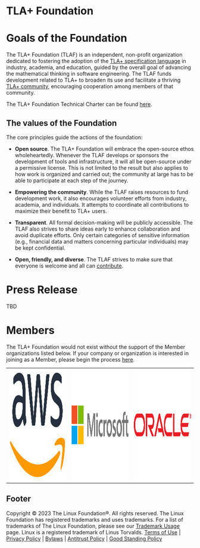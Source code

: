 # TLA+ Foundation

# Goals of the Foundation
The TLA+ Foundation (TLAF) is an independent, non-profit organization dedicated to fostering the adoption of the [TLA+ specification language](https://lamport.azurewebsites.net/tla/tla.html) in industry, academia, and education, guided by the overall goal of advancing the mathematical thinking in software engineering. The TLAF funds development related to TLA+ to broaden its use and facilitate a thriving [TLA+ community](https://groups.google.com/g/tlaplus), encouraging cooperation among members of that community.

The TLA+ Foundation Technical Charter can be found [here](https://cdn.platform.linuxfoundation.org/agreements/tla.pdf).

## The values of the Foundation
The core principles guide the actions of the foundation:

* **Open source**. The TLA+ Foundation will embrace the open-source ethos wholeheartedly. Whenever the TLAF develops or sponsors the development of tools and infrastructure, it will all be open-source under a permissive license.  This is not limited to the result but also applies to how work is organized and carried out; the community at large has to be able to participate at each step of the journey.
 
* **Empowering the community**. While the TLAF raises resources to fund development work, it also encourages volunteer efforts from industry, academia, and individuals. It attempts to coordinate all contributions to maximize their benefit to TLA+ users.

* **Transparent**. All formal decision-making will be publicly accessible. The TLAF also strives to share ideas early to enhance collaboration and avoid duplicate efforts. Only certain categories of sensitive information (e.g., financial data and matters concerning particular individuals) may be kept confidential.

* **Open, friendly, and diverse**. The TLAF strives to make sure that everyone is welcome and all can [contribute]([https://github.com/tlaplus](https://github.com/tlaplus/tlaplus/blob/master/CONTRIBUTING.md)).

# Press Release

TBD

# Members

The TLA+ Foundation would not exist without the support of the Member organizations listed below. If your company or organization is interested in joining as a Member, please begin the process [here](https://enrollment.lfx.linuxfoundation.org/?project=tla).

<table border="0" cellspacing="0"><tr>
  <td><a href="https://aws.amazon.com"><img src="./logos/amazon-web-services-inc.svg" alt="AWS Logo" width="300" height="300"></a></td>
  <td><a href="https://microsoft.com"><img src="./logos/microsoft-corporation.svg" alt="Microsoft Logo" width="300" height="300"></a></td>
  <td><a href="https://oracle.com"><img src="./logos/oracle-america-inc.svg" alt="Oracle Logo" width="300" height="300"></a></td>
</tr></table>

## Footer
Copyright © 2023 The Linux Foundation®. All rights reserved. The Linux Foundation has registered trademarks and uses trademarks. For a list of trademarks of The Linux Foundation, please see our [Trademark Usage](https://www.linuxfoundation.org/legal/trademarks) page. Linux is a registered trademark of Linus Torvalds. [Terms of Use](https://www.linuxfoundation.org/legal/terms) | [Privacy Policy](https://www.linuxfoundation.org/legal/privacy-policy) | [Bylaws](https://www.linuxfoundation.org/legal/bylaws) | [Antitrust Policy](https://www.linuxfoundation.org/legal/antitrust-policy) | [Good Standing Policy](https://www.linuxfoundation.org/legal/good-standing-policy)
